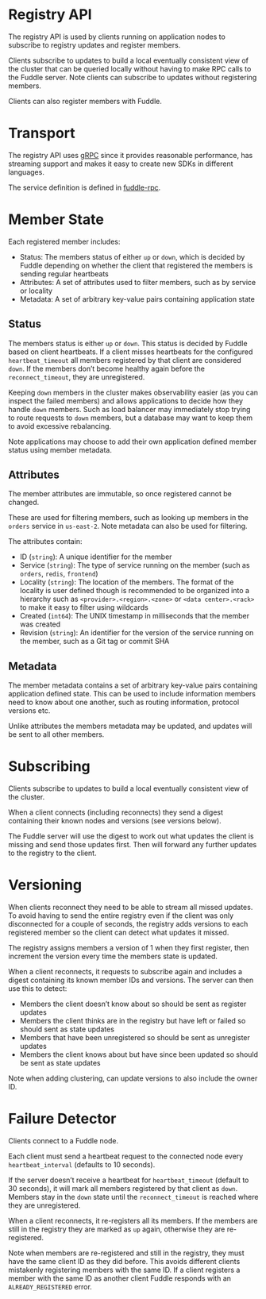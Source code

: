 # Registry API
The registry API is used by clients running on application nodes to subscribe to
registry updates and register members.

Clients subscribe to updates to build a local eventually consistent view of the
cluster that can be queried locally without having to make RPC calls to the
Fuddle server. Note clients can subscribe to updates without registering members.

Clients can also register members with Fuddle.

# Transport
The registry API uses [gRPC](https://grpc.io/) since it provides reasonable
performance, has streaming support and makes it easy to create new SDKs in
different languages.

The service definition is defined in [fuddle-rpc](https://github.com/fuddle-io/fuddle-rpc).

# Member State
Each registered member includes:
* Status: The members status of either `up` or `down`, which is decided by
Fuddle depending on whether the client that registered the members is sending
regular heartbeats
* Attributes: A set of attributes used to filter members, such as by service or
locality
* Metadata: A set of arbitrary key-value pairs containing application state

## Status
The members status is either `up` or `down`. This status is decided by Fuddle
based on client heartbeats. If a client misses heartbeats for the configured
`heartbeat_timeout` all members registered by that client are considered `down`.
If the members don’t become healthy again before the `reconnect_timeout`, they
are unregistered.

Keeping `down` members in the cluster makes observability easier (as you can
inspect the failed members) and allows applications to decide how they handle
`down` members. Such as load balancer may immediately stop trying to route
requests to `down` members, but a database may want to keep them to avoid
excessive rebalancing.

Note applications may choose to add their own application defined member status
using member metadata.

## Attributes
The member attributes are immutable, so once registered cannot be changed.

These are used for filtering members, such as looking up members in the `orders`
service in `us-east-2`. Note metadata can also be used for filtering.

The attributes contain:
* ID (`string`): A unique identifier for the member
* Service (`string`): The type of service running on the member (such as
`orders`, `redis`, `frontend`)
* Locality (`string`): The location of the members. The format of the locality
is user defined though is recommended to be organized into a hierarchy such as
`<provider>.<region>.<zone>` or `<data center>.<rack>` to make it easy to filter
using wildcards
* Created (`int64`): The UNIX timestamp in milliseconds that the member was
created
* Revision (`string`): An identifier for the version of the service running on
the member, such as a Git tag or commit SHA

## Metadata
The member metadata contains a set of arbitrary key-value pairs containing
application defined state. This can be used to include information members need
to know about one another, such as routing information, protocol versions etc.

Unlike attributes the members metadata may be updated, and updates will be sent
to all other members.

# Subscribing
Clients subscribe to updates to build a local eventually consistent view of the
cluster.

When a client connects (including reconnects) they send a digest containing
their known nodes and versions (see versions below).

The Fuddle server will use the digest to work out what updates the client is
missing and send those updates first. Then will forward any further updates to
the registry to the client.

# Versioning
When clients reconnect they need to be able to stream all missed updates. To
avoid having to send the entire registry even if the client was only
disconnected for a couple of seconds, the registry adds versions to each
registered member so the client can detect what updates it missed.

The registry assigns members a version of 1 when they first register, then
increment the version every time the members state is updated.

When a client reconnects, it requests to subscribe again and includes a digest
containing its known member IDs and versions. The server can then use this to
detect:
* Members the client doesn’t know about so should be sent as register updates
* Members the client thinks are in the registry but have left or failed so should
sent as state updates
* Members that have been unregistered so should be sent as unregister updates
* Members the client knows about but have since been updated so should be sent
as state updates

Note when adding clustering, can update versions to also include the owner ID.

# Failure Detector
Clients connect to a Fuddle node.

Each client must send a heartbeat request to the connected node every
`heartbeat_interval` (defaults to 10 seconds).

If the server doesn’t receive a heartbeat for `heartbeat_timeout` (default to 30
seconds), it will mark all members registered by that client as `down`. Members
stay in the `down` state until the `reconnect_timeout` is reached where they are
unregistered.

When a client reconnects, it re-registers all its members. If the members are
still in the registry they are marked as `up` again, otherwise they are
re-registered.

Note when members are re-registered and still in the registry, they must have
the same client ID as they did before. This avoids different clients mistakenly
registering members with the same ID. If a client registers a member with the
same ID as another client Fuddle responds with an `ALREADY_REGISTERED` error.
